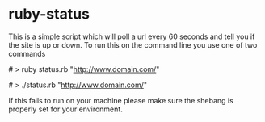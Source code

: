 ruby-status
===========

This is a simple script which will poll a url every 60 seconds and tell you if the site is up or down.
To run this on the command line you use one of two commands

\# > ruby status.rb "http://www.domain.com/"

\# > ./status.rb "http://www.domain.com/"

If this fails to run on your machine please make sure the shebang is properly set for your environment.
